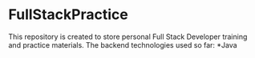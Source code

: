 # FullStackPractice

This repository is created to store personal Full Stack Developer training and practice materials.
The backend technologies used so far:
  *Java

